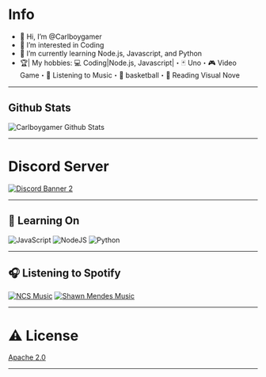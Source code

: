 # Info
- 👋 Hi, I’m @Carlboygamer
- 👀 I’m interested in Coding
- 🌱 I’m currently learning Node.js, Javascript, and Python
- 🏆| My hobbies:
💻 Coding|Node.js, Javascript|・🃏 Uno・🎮 Video Game・🎵 Listening to Music・🏀 basketball・📖  Reading Visual Nove


***

## Github Stats
![Carlboygamer Github Stats](https://github-readme-stats.vercel.app/api?username=Carlboygamer&show_icons=true&theme=midnight)


***

# Discord Server
[![Discord Banner 2](https://discordapp.com/api/guilds/905004741841551380/widget.png?style=banner2)](https://discord.gg/vXWdRzbH4M)

***
## 🚀 Learning On

 ![JavaScript](https://img.icons8.com/color/30/javascript.png) ![NodeJS](https://img.icons8.com/color/30/nodejs.png) ![Python](https://img.icons8.com/color/30/python.png)

***

## :headphones: Listening to Spotify

  [![NCS Music](https://img.shields.io/badge/NCS%20Music-%231DB954.svg?&style=for-the-badge&logo=spotify&logoColor=white)](https://open.spotify.com/playlist/7xMr6V00WmTLRzQUFVCx0B)  [![Shawn Mendes Music](https://img.shields.io/badge/Shawn%20Mendes%20Music-%231DB954.svg?&style=for-the-badge&logo=spotify&logoColor=white)](https://open.spotify.com/artist/7n2wHs1TKAczGzO7Dd2rGr)

***
# ⚠️ License
[Apache 2.0](https://github.com/Carlboygamer/License-Apache-2.0/blob/main/LICENSE)
***
